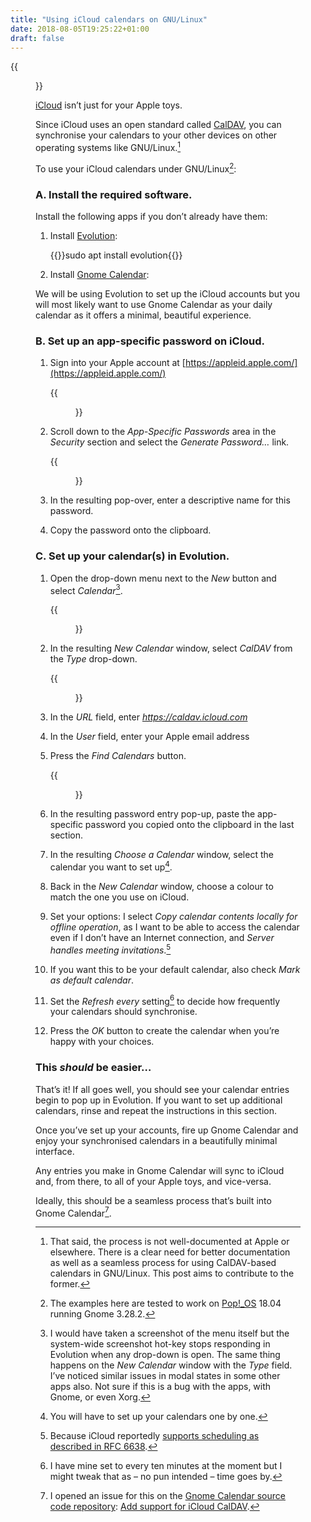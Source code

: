 ```yaml
---
title: "Using iCloud calendars on GNU/Linux"
date: 2018-08-05T19:25:22+01:00
draft: false
---
```


{{<figure src="gnome-calendar.png" alt="Screenshot of Gnome Calendar showing my calendar entries from my iCloud calendars. I’m travelling to Denmark on Tuesday morning at 6:25AM with Ryanair and staying there until Thursday to speak at a festival called Smukfest. Laura is in Menorca Wednesday to Saturday. Meanwhile, Barry is housesitting and looking after Osky." caption="My week, courtesy of iCloud.">}}

[iCloud](https://en.wikipedia.org/wiki/ICloud) isn’t just for your Apple toys.

Since iCloud uses an open standard called [CalDAV](https://en.wikipedia.org/wiki/CalDAV), you can synchronise your calendars to your other devices on other operating systems like GNU/Linux.[^1]

To use your iCloud calendars under GNU/Linux[^2]:

### A. Install the required software.

Install the following apps if you don’t already have them:

1. Install [Evolution](https://wiki.gnome.org/Apps/Evolution/):

    {{<highlight bash>}}sudo apt install evolution{{</highlight>}}

2. Install [Gnome Calendar](https://wiki.gnome.org/Apps/Calendar):

We will be using Evolution to set up the iCloud accounts but you will most likely want to use Gnome Calendar as your daily calendar as it offers a minimal, beautiful experience.

### B. Set up an app-specific password on iCloud.

1. Sign into your Apple account at [https://appleid.apple.com/](https://appleid.apple.com/)

    {{<figure src="apple-1.jpg" alt="The Apple ID sign-in page" caption="">}}

2. Scroll down to the _App-Specific Passwords_ area in the _Security_ section and select the _Generate Password…_ link.

    {{<figure class="hairline-border" src="apple-2.jpg" alt="Screenshot of the Generate Password… pop-over under the Security → App-specific passwords section with “CalDAV on notebook” entered in the textbox followed by Cancel and Create buttons." caption="">}}

3. In the resulting pop-over, enter a descriptive name for this password.

4. Copy the password onto the clipboard.

### C. Set up your calendar(s) in Evolution.

1. Open the drop-down menu next to the _New_ button and select _Calendar_[^3].
    
    {{<figure src="new-calendar-button.jpg" alt="Screenshot of the drop-down menu next to the New button. The dropdown is marked up with a red circle." caption="">}}

2. In the resulting _New Calendar_ window, select _CalDAV_ from the _Type_ drop-down.

    {{<figure class="half-width-flush-right" src="new-calendar.jpg" alt="Screenshot of the New Calendar window. All of the settings shown are described in the instructions here." caption="">}}

3. In the _URL_ field, enter _https://caldav.icloud.com_

4. In the _User_ field, enter your Apple email address

5. Press the _Find Calendars_ button.

    {{<figure class="half-width-flush-right" src="choose-a-calendar.jpg" alt="Screenshot of the Choose a Calendar window showing my various calendars. They are presented in a two-column table with headings that read Name and Supports. The names of the calendars shown are Jo and Aral (partial), Old events, Calendar, Home, Aral Work, Laura and Aral, Ind.ie Team, Laura’s Events, Laura’s Work, Holidays, CalChat, Laura Gym. All the entries in the Supports column read Events. Underneath the table is a field titled User mail. The value is one of my email addresses (aral@aralbalkan.com). At the bottom of the dialog are two buttons: Cancel and OK." caption="">}}

6. In the resulting password entry pop-up, paste the app-specific password you copied onto the clipboard in the last section.

7. In the resulting _Choose a Calendar_ window, select the calendar you want to set up[^4]. 

8. Back in the _New Calendar_ window, choose a colour to match the one you use on iCloud.

9. Set your options: I select _Copy calendar contents locally for offline operation_, as I want to be able to access the calendar even if I don’t have an Internet connection, and _Server handles meeting invitations_.[^5]

10. If you want this to be your default calendar, also check _Mark as default calendar_.

11. Set the _Refresh every_ setting[^6] to decide how frequently your calendars should synchronise.

12. Press the _OK_ button to create the calendar when you’re happy with your choices.

### This _should_ be easier…

That’s it! If all goes well, you should see your calendar entries begin to pop up in Evolution. If you want to set up additional calendars, rinse and repeat the instructions in this section.

Once you’ve set up your accounts, fire up Gnome Calendar and enjoy your synchronised calendars in a beautifully minimal interface.

Any entries you make in Gnome Calendar will sync to iCloud and, from there, to all of your Apple toys, and vice-versa.

Ideally, this should be a seamless process that’s built into Gnome Calendar[^7].

[^1]: That said, the process is not well-documented at Apple or elsewhere. There is a clear need for better documentation as well as a seamless process for using CalDAV-based calendars in GNU/Linux. This post aims to contribute to the former.

[^2]: The examples here are tested to work on [Pop!_OS](/2018/07/26/popos-18.04-the-state-of-the-art-in-linux-on-desktop/) 18.04 running Gnome 3.28.2.

[^3]: I would have taken a screenshot of the menu itself but the system-wide screenshot hot-key stops responding in Evolution when any drop-down is open. The same thing happens on the _New Calendar_ window with the _Type_ field. I’ve noticed similar issues in modal states in some other apps also. Not sure if this is a bug with the apps, with Gnome, or even Xorg.

[^4]: You will have to set up your calendars one by one.

[^5]: Because iCloud reportedly [supports scheduling as described in RFC 6638](https://stackoverflow.com/a/27200424).

[^6]: I have mine set to every ten minutes at the moment but I might tweak that as – no pun intended – ­time goes by.

[^7]: I opened an issue for this on the [Gnome Calendar source code repository](https://gitlab.gnome.org/GNOME/gnome-calendar/): [Add support for iCloud CalDAV](https://gitlab.gnome.org/GNOME/gnome-calendar/issues/303).
